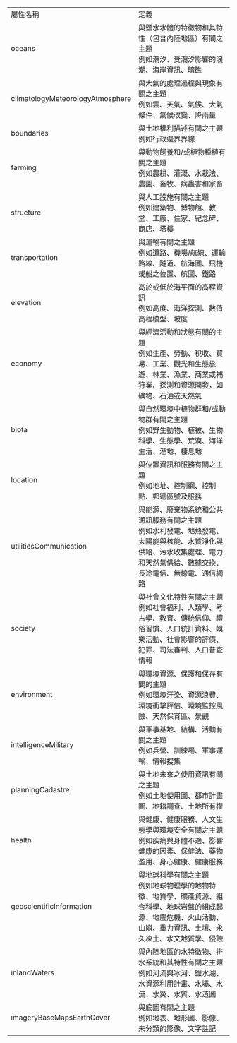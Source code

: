 <table><tr><td>屬性名稱</td><td>定義</td></tr><tr>
                <td>oceans</td>
                <td>與鹽水水體的特徵物和其特性（包含內陸地區）有關之主題<br>例如潮汐、受潮汐影響的浪潮、海岸資訊、暗礁</td>
            </tr><tr>
                <td>climatologyMeteorologyAtmosphere</td>
                <td>與大氣的處理過程與現象有關之主題<br>例如雲、天氣、氣候、大氣條件、氣候改變、降雨量</td>
            </tr><tr>
                <td>boundaries</td>
                <td>與土地權利描述有關之主題<br>例如行政邊界界線</td>
            </tr><tr>
                <td>farming</td>
                <td>與動物飼養和/或植物種植有關之主題<br>例如農耕、灌溉、水栽法、農園、畜牧、病蟲害和家畜</td>
            </tr><tr>
                <td>structure</td>
                <td>與人工設施有關之主題<br>例如建築物、博物館、教堂、工廠、住家、紀念碑、商店、塔樓</td>
            </tr><tr>
                <td>transportation</td>
                <td>與運輸有關之主題<br>例如道路、機場/航線、運輸路線、隧道、航海圖、飛機或船之位置、航圖、鐵路</td>
            </tr><tr>
                <td>elevation</td>
                <td>高於或低於海平面的高程資訊<br>例如高度、海洋探測、數值高程模型、坡度</td>
            </tr><tr>
                <td>economy</td>
                <td>與經濟活動和狀態有關的主題<br>例如生產、勞動、稅收、貿易、工業、觀光和生態旅遊、林業、漁業、商業或補狩業、探測和資源開發，如礦物、石油或天然氣</td>
            </tr><tr>
                <td>biota</td>
                <td>與自然環境中植物群和/或動物群有關之主題<br>例如野生動物、植被、生物科學、生態學、荒漠、海洋生活、溼地、棲息地</td>
            </tr><tr>
                <td>location</td>
                <td>與位置資訊和服務有關之主題<br>例如地址、控制網、控制點、郵遞區號及服務</td>
            </tr><tr>
                <td>utilitiesCommunication</td>
                <td>與能源、廢棄物系統和公共通訊服務有關之主題<br>例如水利發電、地熱發電、太陽能與核能、水質淨化與供給、污水收集處理、電力和天然氣供給、數據交換、長途電信、無線電、通信網路</td>
            </tr><tr>
                <td>society</td>
                <td>與社會文化特性有關之主題<br>例如社會福利、人類學、考古學、教育、傳統信仰、禮俗習慣、人口統計資料、娛樂活動、社會影響的評價、犯罪、司法審判、人口普查情報</td>
            </tr><tr>
                <td>environment</td>
                <td>與環境資源、保護和保存有關的主題<br>例如環境汙染、資源浪費、環境衝擊評估、環境監控風險、天然保育區、景觀</td>
            </tr><tr>
                <td>intelligenceMilitary</td>
                <td>與軍事基地、結構、活動有關之主題<br>例如兵營、訓練場、軍事運輸、情報搜集</td>
            </tr><tr>
                <td>planningCadastre</td>
                <td>與土地未來之使用資訊有關之主題<br>例如土地使用圖、都市計畫圖、地籍調查、土地所有權</td>
            </tr><tr>
                <td>health</td>
                <td>與健康、健康服務、人文生態學與環境安全有關之主題<br>例如疾病與身體不適、影響健康的因素、保健法、藥物濫用、身心健康、健康服務</td>
            </tr><tr>
                <td>geoscientificInformation</td>
                <td>與地球科學有關之主題<br>例如地球物理學的地物特徵、地質學、礦產資源、組合科學、地球岩盤的組成起源、地震危機、火山活動、山崩、重力資訊、土壤、永久凍土、水文地質學、侵蝕</td>
            </tr><tr>
                <td>inlandWaters</td>
                <td>與內陸地區的水特徵物、排水系統和其特性有關之主題<br>例如河流與冰河、鹽水湖、水資源利用計畫、水壩、水流、水災、水質、水道圖</td>
            </tr><tr>
                <td>imageryBaseMapsEarthCover</td>
                <td>與底圖有關之主題<br>例如地表、地形圖、影像、未分類的影像、文字註記</td>
            </tr></table>